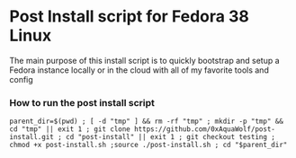 # Post Install script for Fedora 38 Linux

The main purpose of this install script is to quickly bootstrap and setup a Fedora instance locally or in the cloud with all of my favorite tools and config

### How to run the post install script
```shell
parent_dir=$(pwd) ; [ -d "tmp" ] && rm -rf "tmp" ; mkdir -p "tmp" && cd "tmp" || exit 1 ; git clone https://github.com/0xAquaWolf/post-install.git ; cd "post-install" || exit 1 ; git checkout testing ; chmod +x post-install.sh ;source ./post-install.sh ; cd "$parent_dir"
```
